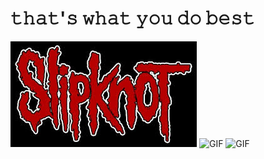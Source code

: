 # 𝚝𝚑𝚊𝚝'𝚜 𝚠𝚑𝚊𝚝 𝚢𝚘𝚞 𝚍𝚘 𝚋𝚎𝚜𝚝
![Image](images.jpg) ![GIF](7dcaeb4bb2fdbda3f16f00f24e0a09ca.gif)
![GIF](tumblr_95546a947db08d7133fffce3edcea1c4_0bee3196_1280.gif)
